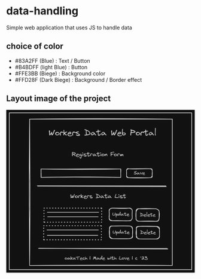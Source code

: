 # data-handling
Simple web application that uses JS to handle data


## choice of color
- #83A2FF (Blue)           : Text / Button
- #B4BDFF (light Blue)     : Button 
- #FFE3BB (Biege)          : Background color
- #FFD28F (Dark Biege)     : Background / Border effect

## Layout image of the project
!["Project Image"](https://github.com/kwameseth/data-handling/blob/main/layout_images/project_image.png)
 